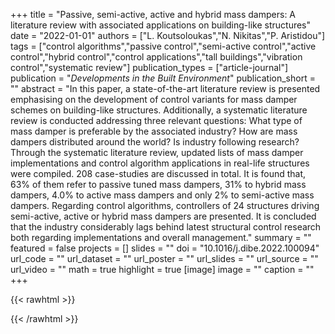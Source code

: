 +++
title = "Passive, semi-active, active and hybrid mass dampers: A literature review with associated applications on building-like structures"
date = "2022-01-01"
authors = ["L. Koutsoloukas","N. Nikitas","P. Aristidou"]
tags = ["control algorithms","passive control","semi-active control","active control","hybrid control","control applications","tall buildings","vibration control","systematic review"]
publication_types = ["article-journal"]
publication = "_Developments in the Built Environment_"
publication_short = ""
abstract = "In this paper, a state-of-the-art literature review is presented emphasising on the development of control variants for mass damper schemes on building-like structures. Additionally, a systematic literature review is conducted addressing three relevant questions: What type of mass damper is preferable by the associated industry? How are mass dampers distributed around the world? Is industry following research? Through the systematic literature review, updated lists of mass damper implementations and control algorithm applications in real-life structures were compiled. 208 case-studies are discussed in total. It is found that, 63% of them refer to passive tuned mass dampers, 31% to hybrid mass dampers, 4.0% to active mass dampers and only 2% to semi-active mass dampers. Regarding control algorithms, controllers of 24 structures driving semi-active, active or hybrid mass dampers are presented. It is concluded that the industry considerably lags behind latest structural control research both regarding implementations and overall management."
summary = ""
featured = false
projects = []
slides = ""
doi = "10.1016/j.dibe.2022.100094"
url_code = ""
url_dataset = ""
url_poster = ""
url_slides = ""
url_source = ""
url_video = ""
math = true
highlight = true
[image]
image = ""
caption = ""
+++

{{< rawhtml >}}
<div data-badge-details="right" data-badge-type="medium-donut" data-doi="10.1016/j.dibe.2022.100094" data-hide-no-mentions="true" class="altmetric-embed"></div>
{{< /rawhtml >}}
